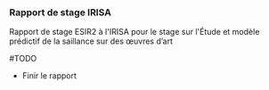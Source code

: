 ### Rapport de stage IRISA

Rapport de stage ESIR2 à l'IRISA pour le stage sur l'Étude et modèle prédictif de la saillance sur des œuvres d’art

#TODO

- Finir le rapport

